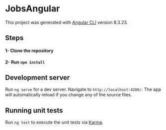 # JobsAngular

This project was generated with [Angular CLI](https://github.com/angular/angular-cli) version 8.3.23.

## Steps
#### 1- Clone the repository
#### 2- Run `npm install`

## Development server

Run `ng serve` for a dev server. Navigate to `http://localhost:4200/`. The app will automatically reload if you change any of the source files.

## Running unit tests

Run `ng test` to execute the unit tests via [Karma](https://karma-runner.github.io).
